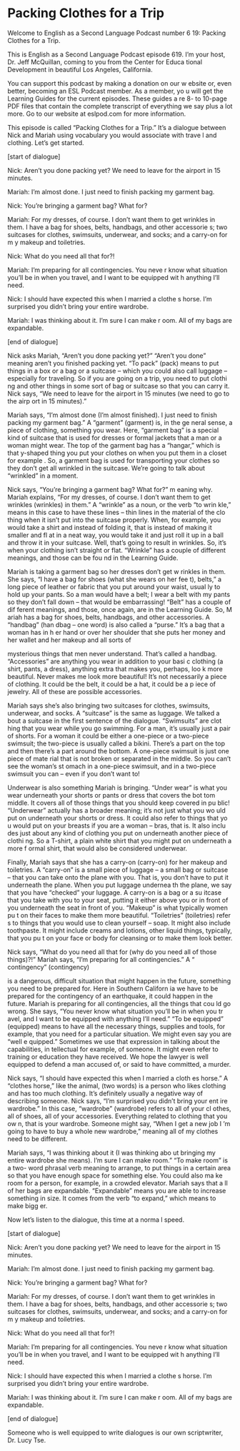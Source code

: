 # Packing Clothes for a Trip

Welcome to English as a Second Language Podcast number 6 19: Packing Clothes for a Trip.

This is English as a Second Language Podcast episode 619.  I’m your host, Dr. Jeff McQuillan, coming to you from the Center for Educa tional Development in beautiful Los Angeles, California.

You can support this podcast by making a donation on our w ebsite or, even better, becoming an ESL Podcast member.  As a member, yo u will get the Learning Guides for the current episodes.  These guides a re 8- to 10-page PDF files that contain the complete transcript of everything  we say plus a lot more. Go to our website at eslpod.com for more information.

This episode is called “Packing Clothes for a Trip.”  It’s a dialogue between Nick and Mariah using vocabulary you would associate with trave l and clothing.  Let’s get started.

[start of dialogue]

Nick:  Aren’t you done packing yet?  We need to leave for the airport in 15 minutes.

Mariah:  I’m almost done.  I just need to finish packing  my garment bag.

Nick:  You’re bringing a garment bag?  What for?

Mariah:  For my dresses, of course.  I don’t want them to get wrinkles in them.  I have a bag for shoes, belts, handbags, and other accessorie s; two suitcases for clothes, swimsuits, underwear, and socks; and a carry-on for m y makeup and toiletries.

Nick:  What do you need all that for?!

Mariah:  I’m preparing for all contingencies.  You neve r know what situation you’ll be in when you travel, and I want to be equipped wit h anything I’ll need.

Nick:  I should have expected this when I married a clothe s horse.  I’m surprised you didn’t bring your entire wardrobe.

 Mariah:  I was thinking about it.  I’m sure I can make r oom.  All of my bags are expandable.

[end of dialogue]

Nick asks Mariah, “Aren’t you done packing yet?”  “Aren’t you done” meaning aren’t you finished packing yet.  “To pack” (pack) means to  put things in a box or a bag or a suitcase – which you could also call luggage – especially for traveling. So if you are going on a trip, you need to put clothi ng and other things in some sort of bag or suitcase so that you can carry it.  Nick says, “We  need to leave for the airport in 15 minutes (we need to go to the airp ort in 15 minutes).”

Mariah says, “I’m almost done (I’m almost finished).  I just need to finish packing my garment bag.”  A “garment” (garment) is, in the ge neral sense, a piece of clothing, something you wear.  Here, “garment bag” is a special kind of suitcase that is used for dresses or formal jackets that a man or a woman might wear. The top of the garment bag has a “hangar,” which is that y-shaped thing you put your clothes on when you put them in a closet for example .  So, a garment bag is used for transporting your clothes so they don’t get all wrinkled in the suitcase. We’re going to talk about “wrinkled” in a moment.

Nick says, “You’re bringing a garment bag?  What for?” m eaning why.  Mariah explains, “For my dresses, of course.  I don’t want them to get wrinkles (wrinkles) in them.”  A “wrinkle” as a noun, or the verb “to wrin kle,” means in this case to have these lines – thin lines in the material of the clo thing when it isn’t put into the suitcase properly.  When, for example, you would take a shirt and instead of folding it, that is instead of making it smaller and fl at in a neat way, you would take it and just roll it up in a ball and throw it in  your suitcase.  Well, that’s going to result in wrinkles.  So, it’s when your clothing isn’t straight or flat.  “Wrinkle” has a couple of different meanings, and those can be fou nd in the Learning Guide.

Mariah is taking a garment bag so her dresses don’t get w rinkles in them.  She says, “I have a bag for shoes (what she wears on her fee t), belts,” a long piece of leather or fabric that you put around your waist, usual ly to hold up your pants.  So a man would have a belt; I wear a belt with my pants so  they don’t fall down – that would be embarrassing!  “Belt” has a couple of dif ferent meanings, and those, once again, are in the Learning Guide.  So, M ariah has a bag for shoes, belts, handbags, and other accessories.  A “handbag” (han dbag – one word) is also called a “purse.”  It’s a bag that a woman has in h er hand or over her shoulder that she puts her money and her wallet and her  makeup and all sorts of

 mysterious things that men never understand.  That’s called  a handbag. “Accessories” are anything you wear in addition to your basi c clothing (a shirt, pants, a dress), anything extra that makes you, perhaps, loo k more beautiful. Never makes me look more beautiful!  It’s not necessarily a  piece of clothing.  It could be the belt, it could be a hat, it could be a p iece of jewelry.  All of these are possible accessories.

Mariah says she’s also bringing two suitcases for clothes, swimsuits, underwear, and socks.  A “suitcase” is the same as luggage.  We talked a bout a suitcase in the first sentence of the dialogue.  “Swimsuits” are clot hing that you wear while you go swimming.  For a man, it’s usually just a pair of shorts.  For a woman it could be either a one-piece or a two-piece swimsuit; the  two-piece is usually called a bikini.  There’s a part on the top and then there’s a part around the bottom.  A one-piece swimsuit is just one piece of mate rial that is not broken or separated in the middle.  So you can’t see the woman’s st omach in a one-piece swimsuit, and in a two-piece swimsuit you can – even if you  don’t want to!

Underwear is also something Mariah is bringing.  “Under wear” is what you wear underneath your shorts or pants or dress that covers the bot tom middle.  It covers all of those things that you should keep covered in pu blic!  “Underwear” actually has a broader meaning; it’s not just what you wo uld put on underneath your shorts or dress.  It could also refer to things that yo u would put on your breasts if you are a woman – bras, that is.  It also inclu des just about any kind of clothing you put on underneath another piece of clothi ng.  So a T-shirt, a plain white shirt that you might put on underneath a more f ormal shirt, that would also be considered underwear.

Finally, Mariah says that she has a carry-on (carry-on) for her makeup and toiletries.  A “carry-on” is a small piece of luggage –  a small bag or suitcase – that you can take onto the plane with you.  That is, you don’t have to put it underneath the plane.  When you put luggage undernea th the plane, we say that you have “checked” your luggage.  A carry-on is a bag or a su itcase that you take with you to your seat, putting it either above you or in front of you underneath the seat in front of you.  “Makeup” is what typically women pu t on their faces to make them more beautiful.  “Toiletries” (toiletries) refer s to things that you would use to clean yourself – soap.  It might also include toothpaste.   It might include creams and lotions, other liquid things, typically, that you pu t on your face or body for cleansing or to make them look better.

Nick says, “What do you need all that for (why do you need  all of those things)?!” Mariah says, “I’m preparing for all contingencies.”  A “ contingency” (contingency)

 is a dangerous, difficult situation that might happen in the future, something you need to be prepared for.  Here in Southern Californ ia we have to be prepared for the contingency of an earthquake, it could happen in the future.  Mariah is preparing for all contingencies, all the things that cou ld go wrong.  She says, “You never know what situation you’ll be in when you tr avel, and I want to be equipped with anything I’ll need.”  “To be equipped”  (equipped) means to have all the necessary things, supplies and tools, for example, that  you need for a particular situation.  We might even say you are “well e quipped.”  Sometimes we use that expression in talking about the capabilities, in tellectual for example, of someone.  It might even refer to training or education  they have received.  We hope the lawyer is well equipped to defend a man accused  of, or said to have committed, a murder.

Nick says, “I should have expected this when I married a cloth es horse.”  A “clothes horse,” like the animal, (two words) is a person  who likes clothing and has too much clothing.  It’s definitely usually a negative way of describing someone.  Nick says, “I’m surprised you didn’t bring your ent ire wardrobe.”  In this case, “wardrobe” (wardrobe) refers to all of your cl othes, all of shoes, all of your accessories.  Everything related to clothing that you ow n, that is your wardrobe.  Someone might say, “When I get a new job I ’m going to have to buy a whole new wardrobe,” meaning all of my clothes need to  be different.

Mariah says, “I was thinking about it (I was thinking abo ut bringing my entire wardrobe she means).  I’m sure I can make room.”  “To make room” is a two- word phrasal verb meaning to arrange, to put things in  a certain area so that you have enough space for something else.  You could also ma ke room for a person, for example, in a crowded elevator.  Mariah says that a ll of her bags are expandable.  “Expandable” means you are able to increase  something in size.  It comes from the verb “to expand,” which means to make bigg er.

Now let’s listen to the dialogue, this time at a norma l speed.

[start of dialogue]

Nick:  Aren’t you done packing yet?  We need to leave for the airport in 15 minutes.

Mariah:  I’m almost done.  I just need to finish packing  my garment bag.

Nick:  You’re bringing a garment bag?  What for?

 Mariah:  For my dresses, of course.  I don’t want them to get wrinkles in them.  I have a bag for shoes, belts, handbags, and other accessorie s; two suitcases for clothes, swimsuits, underwear, and socks; and a carry-on for m y makeup and toiletries.

Nick:  What do you need all that for?!

Mariah:  I’m preparing for all contingencies.  You neve r know what situation you’ll be in when you travel, and I want to be equipped wit h anything I’ll need.

Nick:  I should have expected this when I married a clothe s horse.  I’m surprised you didn’t bring your entire wardrobe.

Mariah:  I was thinking about it.  I’m sure I can make r oom.  All of my bags are expandable.

[end of dialogue]

Someone who is well equipped to write dialogues is our  own scriptwriter, Dr. Lucy Tse.





